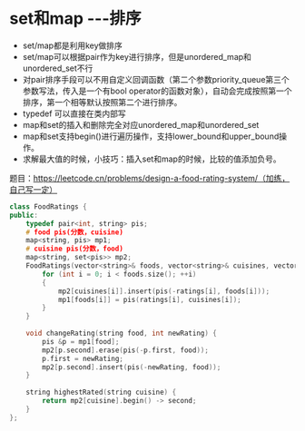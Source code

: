# set和map ---排序

+ set/map都是利用key做排序
+ set/map可以根据pair作为key进行排序，但是unordered_map和unordered_set不行
+ 对pair排序手段可以不用自定义回调函数（第二个参数priority_queue第三个参数写法，传入是一个有bool operator的函数对象），自动会完成按照第一个排序，第一个相等默认按照第二个进行排序。
+ typedef 可以直接在类内部写
+ map和set的插入和删除完全对应unordered_map和unordered_set
+ map和set支持begin()进行遍历操作，支持lower_bound和upper_bound操作。
+ 求解最大值的时候，小技巧：插入set和map的时候，比较的值添加负号。

题目：https://leetcode.cn/problems/design-a-food-rating-system/（加练，自己写一定）

```cpp
class FoodRatings {
public:
    typedef pair<int, string> pis;
    # food pis(分数，cuisine)
    map<string, pis> mp1;
    # cuisine pis(分数，food)
    map<string, set<pis>> mp2;
    FoodRatings(vector<string>& foods, vector<string>& cuisines, vector<int>& ratings) {
        for (int i = 0; i < foods.size(); ++i)
        {
            mp2[cuisines[i]].insert(pis(-ratings[i], foods[i]));
            mp1[foods[i]] = pis(ratings[i], cuisines[i]);
        }
    }
    
    void changeRating(string food, int newRating) {
        pis &p = mp1[food];
        mp2[p.second].erase(pis(-p.first, food));
        p.first = newRating;
        mp2[p.second].insert(pis(-newRating, food));
    }
    
    string highestRated(string cuisine) {
        return mp2[cuisine].begin() -> second;
    }
};

 
 		
```

